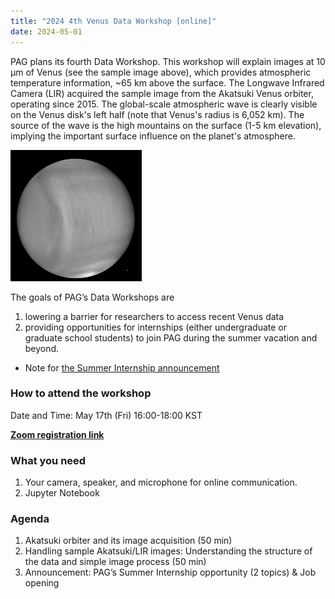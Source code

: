 ```yaml
---
title: "2024 4th Venus Data Workshop [online]"
date: 2024-05-01
---
```


PAG plans its fourth Data Workshop. This workshop will explain images at 10 µm of Venus (see the sample image above), which provides atmospheric temperature information, ~65 km above the surface. The Longwave Infrared Camera (LIR) acquired the sample image from the Akatsuki Venus orbiter, operating since 2015. The global-scale atmospheric wave is clearly visible on the Venus disk's left half (note that Venus's radius is 6,052 km). The source of the wave is the high mountains on the surface (1-5 km elevation), implying the important surface influence on the planet's atmosphere.

![LIR_sample](LIR_sample.png)

The goals of PAG’s Data Workshops are
1. lowering a barrier for researchers to access recent Venus data
2. providing opportunities for internships (either undergraduate or graduate school students) to join PAG during the summer vacation and beyond.
- Note for [the Summer Internship announcement](https://pag-ibs.github.io/jobs/2024-summer-internship/)

### How to attend the workshop
Date and Time: May 17th (Fri) 16:00-18:00 KST

[**Zoom registration link**](https://zoom.us/meeting/register/tJ0scOiqqzMiE9HPHIrJ4j20WiZrcsqFfLDf)

### What you need
1. Your camera, speaker, and microphone for online communication.
2. Jupyter Notebook

### Agenda
1. Akatsuki orbiter and its image acquisition (50 min)
2. Handling sample Akatsuki/LIR images: Understanding the structure of the data and simple image process (50 min)
3. Announcement: PAG’s Summer Internship opportunity (2 topics) & Job opening